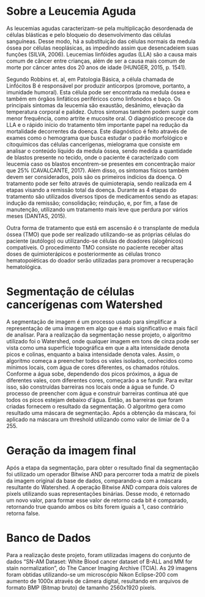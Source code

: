 # Sobre a Leucemia Aguda
  As leucemias agudas caracterizam-se pela multiplicação desordenada de células blásticas e pelo bloqueio do desenvolvimento das células sanguíneas. Desse modo, há a substituição das células normais da medula óssea por células neoplásicas, as impedindo assim que desencadeiem suas funções (SILVA, 2006). Leucemias linfóides agudas (LLA) são a causa mais comum de câncer entre crianças, além de ser a causa mais comum de morte por câncer antes dos 20 anos de idade (HUNGER, 2015, p. 1541).
  
  Segundo Robbins et. al, em Patologia Básica, a célula chamada de Linfócitos B é responsável por produzir anticorpos (promove, portanto, a imunidade humoral). Esta célula pode ser encontrada na medula óssea e também em órgãos linfáticos periféricos como linfonodos e baço. Os principais sintomas da leucemia são exaustão, desânimo, elevação da temperatura corporal e palidez. Outros sintomas também podem surgir com menor frequência, como artrite e mucosite oral.
O diagnóstico precoce da LLA e o rápido início do tratamento têm importante papel na redução da mortalidade decorrentes da doença. Este diagnóstico é feito através de exames como o hemograma que busca estudar o padrão morfológico e citoquímicos das células cancerígenas, mielograma que consiste em analisar o conteúdo líquido da medula óssea, sendo medida a quantidade de blastos presente no tecido, onde o paciente é caracterizado com leucemia caso os blastos encontrem-se presentes em concentração maior que 25% (CAVALCANTE, 2017). Além disso, os sintomas físicos também devem ser considerados, pois são os primeiros indícios da doença.
O tratamento pode ser feito através de quimioterapia, sendo realizada em 4 etapas visando a remissão total da doença. Durante as 4 etapas do tratamento são utilizados diversos tipos de medicamentos sendo as etapas: indução da remissão; consolidação; reindução, e, por fim, a fase de manutenção, utilizando um tratamento mais leve que perdura por vários meses (DANTAS, 2015).
  
  Outra forma de tratamento que está em ascensão é o transplante de medula óssea (TMO) que pode ser realizado utilizando-se as próprias células do paciente (autólogo) ou utilizando-se células de doadores (alogênicos) compatíveis. O procedimento TMO consiste no paciente receber altas doses de quimioterápicos e posteriormente as células tronco hematopoiéticas do doador serão utilizadas para promover a recuperação hematológica.


# Segmentação de células cancerígenas com Watershed

  A segmentação de imagem é um processo usado para simplificar a representação de uma imagem em algo que é mais significativo e mais fácil de analisar. Para a realização da segmentação nesse projeto, o algoritmo utilizado foi o Watershed, onde qualquer imagem em tons de cinza pode ser vista como uma superfície topográfica em que a alta intensidade denota picos e colinas, enquanto a baixa intensidade denota vales. Assim, o algoritmo começa a preencher todos os vales isolados, conhecidos como mínimos locais, com água de cores diferentes, os chamados rótulos. Conforme a água sobe, dependendo dos picos próximos, a água de diferentes vales, com diferentes cores, começarão a se fundir. Para evitar isso, são construídas barreiras nos locais onde a água se funde. O processo de preencher com água e construir barreiras continua até que todos os picos estejam debaixo d'água. Então, as barreiras que foram criadas fornecem o resultado da segmentação. 
  O algoritmo gera como resultado uma máscara de segmentação. Após a obtenção da máscara, foi aplicado na máscara um threshold utilizando como valor de limiar de 0 a 255.

# Geração da imagem final
	
  Após a etapa da segmentação, para obter o resultado final da segmentação foi utilizado um operador Bitwise AND para percorrer toda a matriz de pixels da imagem original da base de dados, comparando-a com a máscara resultante do Watershed. A operação Bitwise AND compara dois valores de pixels utilizando suas representações binárias. Desse modo, é retornado um novo valor, para formar esse valor de retorno cada bit é comparado, retornando true quando ambos os bits forem iguais a 1, caso contrário retorna false. 
  
# Banco de Dados

  Para a realização deste projeto, foram utilizadas imagens do conjunto de dados “SN-AM Dataset: White Blood cancer dataset of B-ALL and MM for stain normalization”, do The Cancer Imaging Archive (TCIA). As 29 imagens foram obtidas utilizando-se um microscópio Nikon Eclipse-200 com aumento de 1000x através de câmera digital, resultando em arquivos de formato BMP (Bitmap bruto) de tamanho 2560x1920 pixels.
